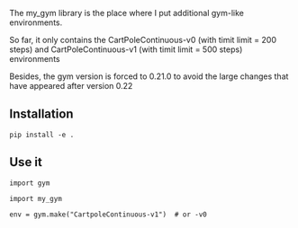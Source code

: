 The my_gym library is the place where I put additional gym-like environments.

So far, it only contains the CartPoleContinuous-v0 (with timit limit = 200 steps) and CartPoleContinuous-v1 (with timit limit = 500 steps) environments

Besides, the gym version is forced to 0.21.0 to avoid the large changes that have appeared after version 0.22


## Installation

```
pip install -e .
```

## Use it

```
import gym

import my_gym

env = gym.make("CartpoleContinuous-v1")  # or -v0
```